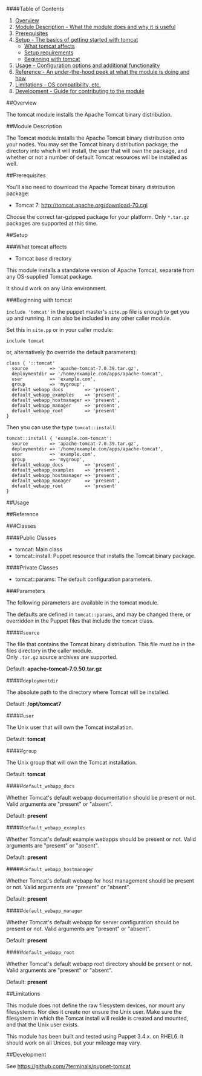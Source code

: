 ####Table of Contents

1. [Overview](#overview)
2. [Module Description - What the module does and why it is useful](#module-description)
3. [Prerequisites](#prerequisites)
3. [Setup - The basics of getting started with tomcat](#setup)
    * [What tomcat affects](#what-tomcat-affects)
    * [Setup requirements](#setup-requirements)
    * [Beginning with tomcat](#beginning-with-tomcat)
4. [Usage - Configuration options and additional functionality](#usage)
5. [Reference - An under-the-hood peek at what the module is doing and how](#reference)
5. [Limitations - OS compatibility, etc.](#limitations)
6. [Development - Guide for contributing to the module](#development)

##Overview

The tomcat module installs the Apache Tomcat binary distribution.

##Module Description

The Tomcat module installs the Apache Tomcat binary distribution onto your nodes.
You may set the Tomcat binary distribution package, the directory into which
it will install, the user that will own the package, and whether or not a number
of default Tomcat resources will be installed as well.

##Prerequisites

You'll also need to download the Apache Tomcat binary distribution package:

 * Tomcat 7:  <http://tomcat.apache.org/download-70.cgi>

Choose the correct tar-gzipped package for your platform.  Only `*.tar.gz`
packages are supported at this time.
   
##Setup

###What tomcat affects

* Tomcat base directory

This module installs a standalone version of Apache Tomcat, separate
from any OS-supplied Tomcat package.

It should work on any Unix environment.

###Beginning with tomcat

`include 'tomcat'` in the puppet master's `site.pp` file is enough to get 
you up and running.  It can also be included in any other caller module.

Set this in `site.pp` or in your caller module:
```puppet
include tomcat
```
or, alternatively (to override the default parameters):
```puppet
class { '::tomcat'
  source        => 'apache-tomcat-7.0.39.tar.gz',
  deploymentdir => '/home/example.com/apps/apache-tomcat',
  user          => 'example.com',
  group         => 'mygroup',
  default_webapp_docs        => 'present',
  default_webapp_examples    => 'present',
  default_webapp_hostmanager => 'present',
  default_webapp_manager     => 'present',
  default_webapp_root        => 'present'
}
```
Then you can use the type `tomcat::install`:

```puppet
tomcat::install { 'example.com-tomcat':
  source        => 'apache-tomcat-7.0.39.tar.gz',
  deploymentdir => '/home/example.com/apps/apache-tomcat',
  user          => 'example.com',
  group         => 'mygroup',
  default_webapp_docs        => 'present',
  default_webapp_examples    => 'present',
  default_webapp_hostmanager => 'present',
  default_webapp_manager     => 'present',
  default_webapp_root        => 'present'
}
```

##Usage

##Reference

###Classes

####Public Classes

* tomcat:  Main class
* tomcat::install: Puppet resource that  installs the Tomcat
  binary package.

####Private Classes

* tomcat::params:  The default configuration parameters.

###Parameters

The following parameters are available in the tomcat module.

The defaults are defined in `tomcat::params`, and may be changed there, or
overridden in the Puppet files that include the `tomcat` class.

#####`source`

The file that contains the Tomcat binary distribution.
This file must be in the files directory in the caller module.  
Only `.tar.gz` source archives are supported.

Default: **apache-tomcat-7.0.50.tar.gz**

#####`deploymentdir`

The absolute path to the directory where Tomcat will be installed.

Default: **/opt/tomcat7**

#####`user`

The Unix user that will own the Tomcat installation.

Default: **tomcat**

#####`group`

The Unix group that will own the Tomcat installation.

Default: **tomcat**

#####`default_webapp_docs`

Whether Tomcat's default webapp documentation should
be present or not. Valid arguments are "present" or "absent".

Default: **present**

#####`default_webapp_examples`

Whether Tomcat's default example webapps should
be present or not. Valid arguments are "present" or "absent".

Default: **present**

#####`default_webapp_hostmanager`

Whether Tomcat's default webapp for host management should be present or not.
Valid arguments are "present" or "absent".

Default: **present**

#####`default_webapp_manager`

Whether Tomcat's default webapp for server configuration should be present or not.
Valid arguments are "present" or "absent".

Default: **present**

#####`default_webapp_root`

Whether Tomcat's default webapp root directory should be present or not. 
Valid arguments are "present" or "absent".

Default: **present**

##Limitations

This module does not define the raw filesystem devices, nor mount
any filesystems.  Nor dies it create nor ensure the Unix user.
Make sure the filesystem in which the Tomcat install will reside
is created and mounted, and that the Unix user exists.

This module has been built and tested using Puppet 3.4.x. on RHEL6.  It should
work on all Unices, but your mileage may vary.

##Development

See https://github.com/7terminals/puppet-tomcat
